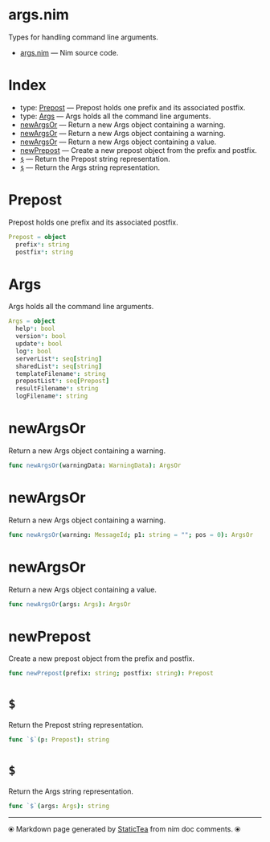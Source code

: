# args.nim

Types for handling command line arguments.

* [args.nim](../src/args.nim) &mdash; Nim source code.
# Index

* type: [Prepost](#prepost) &mdash; Prepost holds one prefix and its associated postfix.
* type: [Args](#args) &mdash; Args holds all the command line arguments.
* [newArgsOr](#newargsor) &mdash; Return a new Args object containing a warning.
* [newArgsOr](#newargsor-1) &mdash; Return a new Args object containing a warning.
* [newArgsOr](#newargsor-2) &mdash; Return a new Args object containing a value.
* [newPrepost](#newprepost) &mdash; Create a new prepost object from the prefix and postfix.
* [`$`](#) &mdash; Return the Prepost string representation.
* [`$`](#-1) &mdash; Return the Args string representation.

# Prepost

Prepost holds one prefix and its associated postfix.

```nim
Prepost = object
  prefix*: string
  postfix*: string

```

# Args

Args holds all the command line arguments.

```nim
Args = object
  help*: bool
  version*: bool
  update*: bool
  log*: bool
  serverList*: seq[string]
  sharedList*: seq[string]
  templateFilename*: string
  prepostList*: seq[Prepost]
  resultFilename*: string
  logFilename*: string

```

# newArgsOr

Return a new Args object containing a warning.

```nim
func newArgsOr(warningData: WarningData): ArgsOr
```

# newArgsOr

Return a new Args object containing a warning.

```nim
func newArgsOr(warning: MessageId; p1: string = ""; pos = 0): ArgsOr
```

# newArgsOr

Return a new Args object containing a value.

```nim
func newArgsOr(args: Args): ArgsOr
```

# newPrepost

Create a new prepost object from the prefix and postfix.

```nim
func newPrepost(prefix: string; postfix: string): Prepost
```

# `$`

Return the Prepost string representation.

```nim
func `$`(p: Prepost): string
```

# `$`

Return the Args string representation.

```nim
func `$`(args: Args): string
```


---
⦿ Markdown page generated by [StaticTea](https://github.com/flenniken/statictea/) from nim doc comments. ⦿
